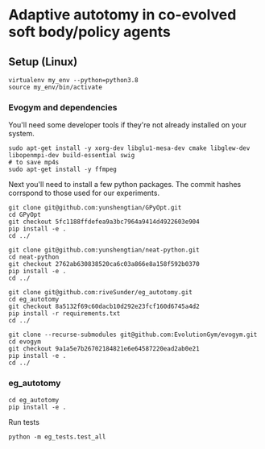 # Adaptive autotomy in co-evolved soft body/policy agents

## Setup (Linux)

```
virtualenv my_env --python=python3.8
source my_env/bin/activate
```

### Evogym and dependencies

You'll need some developer tools if they're not already installed on your system.

```
sudo apt-get install -y xorg-dev libglu1-mesa-dev cmake libglew-dev libopenmpi-dev build-essential swig 
# to save mp4s
sudo apt-get install -y ffmpeg
```

Next you'll need to install a few python packages. The commit hashes corrspond to those used for our experiments. 

```
git clone git@github.com:yunshengtian/GPyOpt.git
cd GPyOpt
git checkout 5fc1188ffdefea9a3bc7964a9414d4922603e904
pip install -e .
cd ../

git clone git@github.com:yunshengtian/neat-python.git
cd neat-python
git checkout 2762ab630838520ca6c03a866e8a158f592b0370
pip install -e .
cd ../
```

```
git clone git@github.com:riveSunder/eg_autotomy.git
cd eg_autotomy
git checkout 8a5132f69c60dacb10d292e23fcf160d6745a4d2
pip install -r requirements.txt
cd ../
```

```
git clone --recurse-submodules git@github.com:EvolutionGym/evogym.git
cd evogym
git checkout 9a1a5e7b26702184821e6e64587220ead2ab0e21
pip install -e .
cd ../
```

### eg_autotomy

```
cd eg_autotomy
pip install -e .
```

Run tests

```
python -m eg_tests.test_all
```
